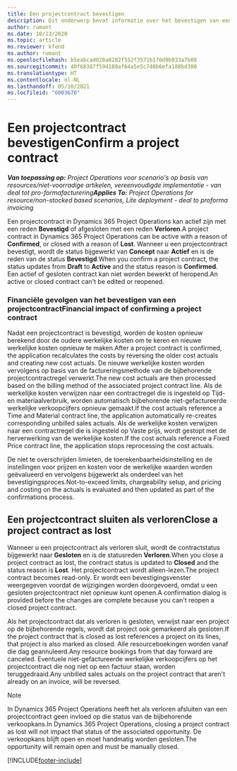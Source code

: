 ```yaml
---
title: Een projectcontract bevestigen
description: Dit onderwerp bevat informatie over het bevestigen van een contract in Project Operations.
author: rumant
ms.date: 10/13/2020
ms.topic: article
ms.reviewer: kfend
ms.author: rumant
ms.openlocfilehash: b5eabcad028a8282f552f3571b170d9b933a7b88
ms.sourcegitcommit: 40f68387f594180af64a5e5c748b6efa188bd300
ms.translationtype: HT
ms.contentlocale: nl-NL
ms.lasthandoff: 05/10/2021
ms.locfileid: "6003670"
---
```

# <a name="confirm-a-project-contract"></a><span data-ttu-id="11fdf-103">Een projectcontract bevestigen</span><span class="sxs-lookup"><span data-stu-id="11fdf-103">Confirm a project contract</span></span>

<span data-ttu-id="11fdf-104">_**Van toepassing op:** Project Operations voor scenario's op basis van resources/niet-voorradige artikelen, vereenvoudigde implementatie - van deal tot pro-formafacturering_</span><span class="sxs-lookup"><span data-stu-id="11fdf-104">_**Applies To:** Project Operations for resource/non-stocked based scenarios, Lite deployment - deal to proforma invoicing_</span></span>

<span data-ttu-id="11fdf-105">Een projectcontract in Dynamics 365 Project Operations kan actief zijn met een reden **Bevestigd** of afgesloten met een reden **Verloren**.</span><span class="sxs-lookup"><span data-stu-id="11fdf-105">A project contract in Dynamics 365 Project Operations can be active with a reason of **Confirmed**, or closed with a reason of **Lost**.</span></span> <span data-ttu-id="11fdf-106">Wanneer u een projectcontract bevestigt, wordt de status bijgewerkt van **Concept** naar **Actief** en is de reden van de status **Bevestigd**.</span><span class="sxs-lookup"><span data-stu-id="11fdf-106">When you confirm a project contract, the status updates from **Draft** to **Active** and the status reason is **Confirmed**.</span></span> <span data-ttu-id="11fdf-107">Een actief of gesloten contract kan niet worden bewerkt of heropend.</span><span class="sxs-lookup"><span data-stu-id="11fdf-107">An active or closed contract can't be edited or reopened.</span></span> 

### <a name="financial-impact-of-confirming-a-project-contract"></a><span data-ttu-id="11fdf-108">Financiële gevolgen van het bevestigen van een projectcontract</span><span class="sxs-lookup"><span data-stu-id="11fdf-108">Financial impact of confirming a project contract</span></span>

<span data-ttu-id="11fdf-109">Nadat een projectcontract is bevestigd, worden de kosten opnieuw berekend door de oudere werkelijke kosten om te keren en nieuwe werkelijke kosten opnieuw te maken.</span><span class="sxs-lookup"><span data-stu-id="11fdf-109">After a project contract is confirmed, the application recalculates the costs by reversing the older cost actuals and creating new cost actuals.</span></span> <span data-ttu-id="11fdf-110">De nieuwe werkelijke kosten worden vervolgens op basis van de factureringsmethode van de bijbehorende projectcontractregel verwerkt.</span><span class="sxs-lookup"><span data-stu-id="11fdf-110">The new cost actuals are then processed based on the billing method of the associated project contract line.</span></span> <span data-ttu-id="11fdf-111">Als de werkelijke kosten verwijzen naar een contractregel die is ingesteld op Tijd- en materiaalverbruik, worden automatisch bijbehorende niet-gefactureerde werkelijke verkoopcijfers opnieuw gemaakt.</span><span class="sxs-lookup"><span data-stu-id="11fdf-111">If the cost actuals reference a Time and Material contract line, the application automatically re-creates corresponding unbilled sales actuals.</span></span> <span data-ttu-id="11fdf-112">Als de werkelijke kosten verwijzen naar een contractregel die is ingesteld op Vaste prijs, wordt gestopt met de herverwerking van de werkelijke kosten.</span><span class="sxs-lookup"><span data-stu-id="11fdf-112">If the cost actuals reference a Fixed Price contract line, the application stops reprocessing the cost actuals.</span></span>

<span data-ttu-id="11fdf-113">De niet te overschrijden limieten, de toerekenbaarheidsinstelling en de instellingen voor prijzen en kosten voor de werkelijke waarden worden geëvalueerd en vervolgens bijgewerkt als onderdeel van het bevestigingsproces.</span><span class="sxs-lookup"><span data-stu-id="11fdf-113">Not-to-exceed limits, chargeability setup, and pricing and costing on the actuals is evaluated and then updated as part of the confirmations process.</span></span>

## <a name="close-a-project-contract-as-lost"></a><span data-ttu-id="11fdf-114">Een projectcontract sluiten als verloren</span><span class="sxs-lookup"><span data-stu-id="11fdf-114">Close a project contract as lost</span></span>

<span data-ttu-id="11fdf-115">Wanneer u een projectcontract als verloren sluit, wordt de contractstatus bijgewerkt naar **Gesloten** en is de statusreden **Verloren**.</span><span class="sxs-lookup"><span data-stu-id="11fdf-115">When you close a project contract as lost, the contract status is updated to **Closed** and the status reason is **Lost**.</span></span> <span data-ttu-id="11fdf-116">Het projectcontract wordt alleen-lezen.</span><span class="sxs-lookup"><span data-stu-id="11fdf-116">The project contract becomes read-only.</span></span> <span data-ttu-id="11fdf-117">Er wordt een bevestigingsvenster weergegeven voordat de wijzigingen worden doorgevoerd, omdat u een gesloten projectcontract niet opnieuw kunt openen.</span><span class="sxs-lookup"><span data-stu-id="11fdf-117">A confirmation dialog is provided before the changes are complete because you can't reopen a closed project contract.</span></span>

<span data-ttu-id="11fdf-118">Als het projectcontract dat als verloren is gesloten, verwijst naar een project op de bijbehorende regels, wordt dat project ook gemarkeerd als gesloten.</span><span class="sxs-lookup"><span data-stu-id="11fdf-118">If the project contract that is closed as lost references a project on its lines, that project is also marked as closed.</span></span> <span data-ttu-id="11fdf-119">Alle resourceboekingen worden vanaf die dag geannuleerd.</span><span class="sxs-lookup"><span data-stu-id="11fdf-119">Any resource bookings from that day forward are canceled.</span></span> <span data-ttu-id="11fdf-120">Eventuele niet-gefactureerde werkelijke verkoopcijfers op het projectcontract die nog niet op een factuur staan, worden teruggedraaid.</span><span class="sxs-lookup"><span data-stu-id="11fdf-120">Any unbilled sales actuals on the project contract that aren't already on an invoice, will be reversed.</span></span>

> [!NOTE]
> <span data-ttu-id="11fdf-121">In Dynamics 365 Project Operations heeft het als verloren afsluiten van een projectcontract geen invloed op die status van de bijbehorende verkoopkans.</span><span class="sxs-lookup"><span data-stu-id="11fdf-121">In Dynamics 365 Project Operations, closing a project contract as lost will not impact that status of the associated opportunity.</span></span> <span data-ttu-id="11fdf-122">De verkoopkans blijft open en moet handmatig worden gesloten.</span><span class="sxs-lookup"><span data-stu-id="11fdf-122">The opportunity will remain open and must be manually closed.</span></span>


[!INCLUDE[footer-include](../../includes/footer-banner.md)]